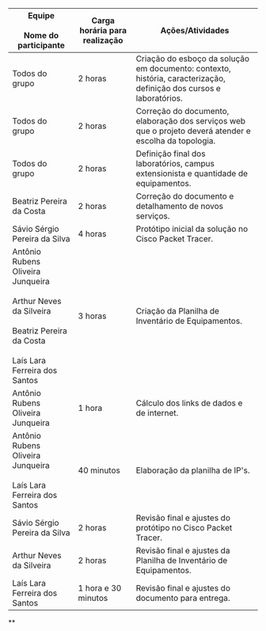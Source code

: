 
| Equipe<br><br>Nome do participante                                                                                                     | Carga horária para realização | Ações/Atividades                                                                                                    |
| -------------------------------------------------------------------------------------------------------------------------------------- | ----------------------------- | ------------------------------------------------------------------------------------------------------------------- |
| Todos do grupo                                                                                                                         | 2 horas                       | Criação do esboço da solução em documento: contexto, história, caracterização, definição dos cursos e laboratórios. |
| Todos do grupo                                                                                                                         | 2 horas                       | Correção do documento, elaboração dos serviços web que o projeto deverá atender e escolha da topologia.             |
| Todos do grupo                                                                                                                         | 2 horas                       | Definição final dos laboratórios, campus extensionista e quantidade de equipamentos.                                |
| Beatriz Pereira da Costa                                                                                                               | 2 horas                       | Correção do documento e detalhamento de novos serviços.                                                             |
| Sávio Sérgio Pereira da Silva                                                                                                          | 4 horas                       | Protótipo inicial da solução no Cisco Packet Tracer.                                                                |
| Antônio Rubens Oliveira Junqueira<br><br>Arthur Neves da Silveira<br><br>Beatriz Pereira da Costa<br><br>Laís Lara Ferreira dos Santos | 3 horas                       | Criação da Planilha de Inventário de Equipamentos.                                                                  |
| Antônio Rubens Oliveira Junqueira                                                                                                      | 1 hora                        | Cálculo dos links de dados e de internet.                                                                           |
| Antônio Rubens Oliveira Junqueira<br><br>Laís Lara Ferreira dos Santos                                                                 | 40 minutos                    | Elaboração da planilha de IP's.                                                                                     |
| Sávio Sérgio Pereira da Silva                                                                                                          | 2 horas                       | Revisão final e ajustes do protótipo no Cisco Packet Tracer.                                                        |
| Arthur Neves da Silveira                                                                                                               | 2 horas                       | Revisão final e ajustes da Planilha de Inventário de Equipamentos.                                                  |
| Laís Lara Ferreira dos Santos                                                                                                          | 1 hora e 30 minutos           | Revisão final e ajustes do documento para entrega.                                                                  |

  
**